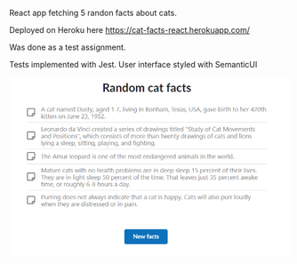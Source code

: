 React app fetching 5 randon facts about cats. 

Deployed on Heroku here https://cat-facts-react.herokuapp.com/

Was done as a test assignment.

Tests implemented with Jest.
User interface styled with SemanticUI

![](src/images/demo.png)

